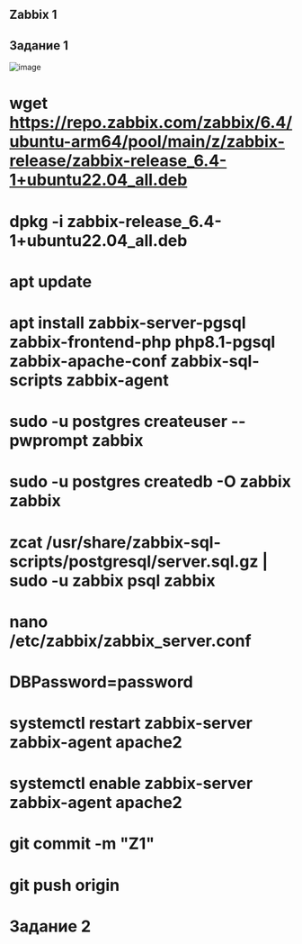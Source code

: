 ## Zabbix 1
## Задание 1
![image](https://github.com/user-attachments/assets/1977325c-43be-4178-9efe-9b513da4a90f)
# wget https://repo.zabbix.com/zabbix/6.4/ubuntu-arm64/pool/main/z/zabbix-release/zabbix-release_6.4-1+ubuntu22.04_all.deb
# dpkg -i zabbix-release_6.4-1+ubuntu22.04_all.deb
# apt update
# apt install zabbix-server-pgsql zabbix-frontend-php php8.1-pgsql zabbix-apache-conf zabbix-sql-scripts zabbix-agent
# sudo -u postgres createuser --pwprompt zabbix
# sudo -u postgres createdb -O zabbix zabbix
# zcat /usr/share/zabbix-sql-scripts/postgresql/server.sql.gz | sudo -u zabbix psql zabbix
# nano /etc/zabbix/zabbix_server.conf
# DBPassword=password
# systemctl restart zabbix-server zabbix-agent apache2
# systemctl enable zabbix-server zabbix-agent apache2
# git commit -m "Z1"
# git push origin  

# Задание 2








